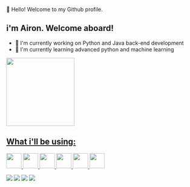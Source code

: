 👋 Hello! Welcome to my Github profile.
## i'm Airon. Welcome aboard!


- 🔭 I'm currently working on Python and Java back-end development
- 🌱 I'm currently learning advanced python and machine learning

<div>
<a href="https://github.com/aironassuncao">
<img loading="lazy" height="180em" src="https://github-readme-stats.vercel.app/api/top-langs/?username=aironassuncao&layout=compact&langs_count=7&theme=dark"/>
</div>

 ## What i'll be using:

<p>
<img loading="lazy" src="https://cdn.jsdelivr.net/gh/devicons/devicon/icons/html5/html5-original.svg" width="40" height="40"/>
<img loading="lazy" src="https://cdn.jsdelivr.net/gh/devicons/devicon/icons/css3/css3-original.svg" width="40 height="40" />
<img loading="lazy" src="https://cdn.jsdelivr.net/gh/devicons/devicon/icons/javascript/javascript-original.svg" width="40 height="40" />
<img loadig="lazy" src="https://cdn.jsdelivr.net/gh/devicons/devicon/icons/git/git-original.svg" width="40" height="40" />
<img loading="lazy" src="https://cdn.jsdelivr.net/gh/devicons/devicon/icons/java/java-original-wordmark.svg"  width="40" height="40" />
<img loading="lazy" src="https://cdn.jsdelivr.net/gh/devicons/devicon/icons/python/python-original.svg" width="40" height="40" />
</p>

<div>
<a href="https://www.youtube.com/@aironassuncao7913" target="_blank"><img loading="lazy" src="https://img.shields.io/badge/YouTube-FF0000?style=for-the-badge&logo=youtube&logoColor=white" target="_blank"></a>
<a href="https://www.instagram.com/aironassuncao" target="_blank"><img loading="lazy" src="https://img.shields.io/badge/-Instagram-%23E4405F?style=for-the-badge&logo=instagram&logoColor=white" target="_blank"></a>
<a href = "mailto:assuncaoairon@gmail.com"><img loading="lazy" src="https://img.shields.io/badge/Gmail-D14836?style=for-the-badge&logo=gmail&logoColor=white" target="_blank"></a>
<a href="https://www.linkedin.com/in/airon-assun%C3%A7%C3%A3o-614b7323a/" target="_blank"><img loading="lazy" src="https://img.shields.io/badge/-LinkedIn-%230077B5?style=for-the-badge&logo=linkedin&logoColor=white" target="_blank"></a>   
</div>
          
          
          


